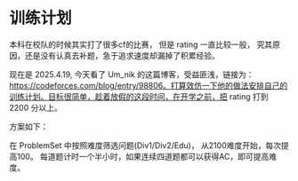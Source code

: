 # 训练计划

本科在校队的时候其实打了很多cf的比赛， 但是 rating 一直比较一般， 究其原因，还是没有认真去补题，急于追求速度却漏掉了积累经验。

现在是 2025.4.19, 今天看了 Um_nik 的这篇博客，受益匪浅，链接为：https://codeforces.com/blog/entry/98806。打算效仿一下他的做法安排自己的训练计划。目标很简单，趁着放假的这段时间，在开学之前，把 rating 打到 2200 分以上。

方案如下： 

在 ProblemSet 中按照难度筛选问题(Div1/Div2/Edu)， 从2100难度开始，每次提高100。 每道题计时一个半小时，如果连续四道题都可以获得AC，即可提高难度。

